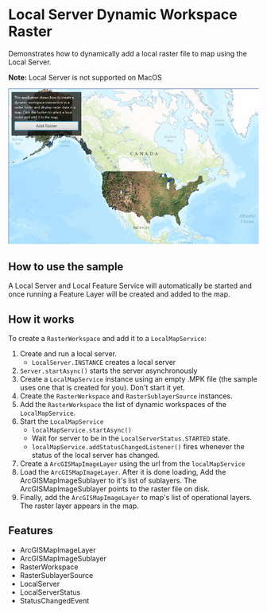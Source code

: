 <h1>Local Server Dynamic Workspace Raster</h1>

<p>Demonstrates how to dynamically add a local raster file to map using the Local Server. </p>

<p><b>Note:</b> Local Server is not supported on MacOS</p>

<img src="LocalServerDynamicWorkspaceRaster.png"/>

<h2>How to use the sample</h2>

<p>A Local Server and Local Feature Service will automatically be started and once running a Feature Layer will be created and added to the map. </p>

<h2>How it works</h2>

<p>To create a <code>RasterWorkspace</code> and add it to a <code>LocalMapService</code>:</p>

<ol>
<li>Create and run a local server.
<ul><li><code>LocalServer.INSTANCE</code> creates a local server</li></ul>
<li><code>Server.startAsync()</code> starts the server asynchronously</li></ul></li>
<li>Create a <code>LocalMapService</code> instance using an empty .MPK file (the sample uses one that is created for you). Don't start it yet.</li>
<li>Create the <code>RasterWorkspace</code> and <code>RasterSublayerSource</code> instances.</li>
<li>Add the <code>RasterWorkspace</code> the list of dynamic workspaces of the <code>LocalMapService</code>.</li>
<li>Start the <code>LocalMapService</code>
<ul><li><code>localMapService.startAsync()</code></li></ul>
<ul><li>Wait for server to be in the  <code>LocalServerStatus.STARTED</code> state.</li></ul>
<ul><li><code>localMapService.addStatusChangedListener()</code> fires whenever the status of the local server has changed.</li></ul></li>
<li>Create a <code>ArcGISMapImageLayer</code> using the url from the <code>localMapService</code></li>
<li>Load the <code>ArcGISMapImageLayer</code>. After it is done loading, Add the ArcGISMapImageSublayer to it's list of sublayers. The ArcGISMapImageSublayer points to the raster file on disk.
<li>Finally, add the <code>ArcGISMapImageLayer</code> to map's list of operational layers. The raster layer appears in the map.</li>
</ol>

<h2>Features</h2>
<ul>
<li>ArcGISMapImageLayer</li>
<li>ArcGISMapImageSublayer</li>
<li>RasterWorkspace</li>
<li>RasterSublayerSource</li>
<li>LocalServer</li>
<li>LocalServerStatus</li>
<li>StatusChangedEvent</li>
</ul>
